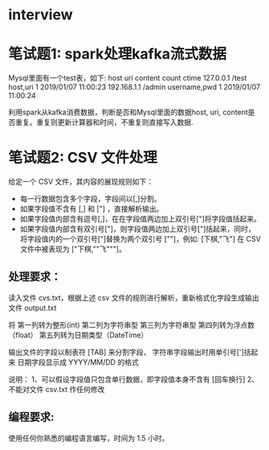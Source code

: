 # interview


# 笔试题1: spark处理kafka流式数据

Mysql里面有一个test表，如下:
host  uri  content  count  ctime
127.0.0.1  /test  host,uri 1  2019/01/07 11:00:23
192.168.1.1 /admin  username,pwd 1 2019/01/07 11:00:24

利用spark从kafka消费数据，判断是否和Mysql里面的数据host, uri, content是否重复。重复则更新计算器和时间，不重复则直接写入数据.


# 笔试题2: CSV 文件处理

给定一个 CSV 文件，其内容的展现规则如下：

- 每一行数据包含多个字段，字段间以[,]分割。
- 如果字段值不含有 [,] 和 ["] ，直接解析输出。
- 如果字段值内部含有逗号[,]，在在字段值两边加上双引号["]将字段值括起来。
- 如果字段值内部含有双引号["]，则字段值两边加上双引号["]括起来，同时，将字段值内的一个双引号["]替换为两个双引号 [""]，例如: [下棋,"飞"] 在 CSV 文件中被表现为 ["下棋,""飞"""]。

## 处理要求：

读入文件 cvs.txt，根据上述 csv 文件的规则进行解析，重新格式化字段生成输出文件 output.txt

将
第一列转为整形(int)
第二列为字符串型
第三列为字符串型
第四列转为浮点数（float）
第五列转为日期类型（DateTime）

输出文件的字段以制表符 [TAB] 来分割字段，
字符串字段输出时用单引号[']括起来
日期字段显示成 YYYY/MM/DD 的格式

说明：
1、可以假设字段值只包含单行数据，即字段值本身不含有 [回车换行]
2、不能对文件 csv.txt 作任何修改

## 编程要求:

使用任何你熟悉的编程语言编写，时间为 1.5 小时。
